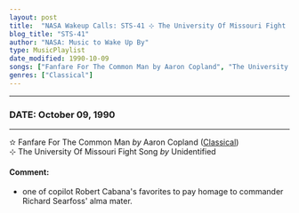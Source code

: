```yaml
---
layout: post
title:  "NASA Wakeup Calls: STS-41 ⊹ The University Of Missouri Fight Song by Unidentified ✧ October 09, 1990"
blog_title: "STS-41"
author: "NASA: Music to Wake Up By"
type: MusicPlaylist
date_modified: 1990-10-09
songs: ["Fanfare For The Common Man by Aaron Copland", "The University Of Missouri Fight Song by Unidentified"]
genres: ["Classical"]
---
```


----
### DATE: October 09, 1990
----
✫ Fanfare For The Common Man *by* Aaron Copland ([Classical](https://www.discogs.com/genre/Classical)) <a target="blank_" href="https://www.discogs.com/Copland-Fanfare-For-The-Common-Man/release/1915360">
    <i class="fas fa-compact-disc"
       title="Discogs entry for this song"
       alt="Discogs entry for this song"
       style="font-size: 1.1em;"></i></a>
      &nbsp;<br />
⊹ The University Of Missouri Fight Song *by* Unidentified  

#### Comment:
* one of copilot Robert Cabana's favorites
to pay homage to commander Richard Searfoss' alma mater.



<br/>
<center>
	<a target="_blank"
	   href="https://twitter.com/intent/tweet?hashtags=Space,NASA,Playlist,NASAWakeupCalls,SpaceProgram&text=🚀 {{ page.author}}, {{ page.title }}. {{ site.url }}{{ page.url }}&via=nasawakeupcalls"><i class="fab fa-twitter" title="Tweet this page" alt="Tweet this page" style="font-size: 1.3em;"></i></a>
	&nbsp; 	<i class="fas fa-user-astronaut" style="font-size: 1.5em;"></i> &nbsp;
    <a id="custom_amazon_link"
       type="amzn" search="#"
       category="popular music">
    <i class="fab fa-amazon" style="font-size: 1.3em;"></i></a>
</center>

<!-- Randomly resolve an individual entry from a song array -->
<script src="/assets/javascript/seedrandom.min.js"></script>
<script>
  var wake_me_up = ["Fanfare For The Common Man by Aaron Copland", "The University Of Missouri Fight Song by Unidentified"];
  var prng = new Math.seedrandom();
  function randomSong() {
    song = wake_me_up[Math.floor(Math.random() * wake_me_up.length)];
    var amazon_link = document.getElementById("custom_amazon_link");
    amazon_link.setAttribute("search", song);
  }
  window.onload = randomSong();
</script>
